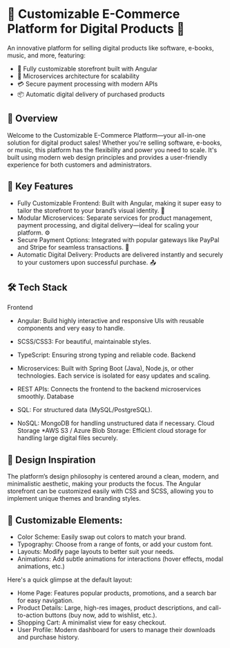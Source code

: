<h1>🎨 Customizable E-Commerce Platform for Digital Products 🎨</h1> 
An innovative platform for selling digital products like software, e-books, music, and more, featuring:

* 🌟 Fully customizable storefront built with Angular
* 🚀 Microservices architecture for scalability
* 💳 Secure payment processing with modern APIs
* 📦 Automatic digital delivery of purchased products

<h2>🌟 Overview </h2> 
Welcome to the Customizable E-Commerce Platform—your all-in-one solution for digital product sales! Whether you're selling software, e-books, or music, this platform has the flexibility and power you need to scale. It's built using modern web design principles and provides a user-friendly experience for both customers and administrators.

<h2>🎯 Key Features</h2> 

* Fully Customizable Frontend: Built with Angular, making it super easy to tailor the storefront to your brand’s visual identity. 👗  
* Modular Microservices: Separate services for product management, payment processing, and digital delivery—ideal for scaling your platform. ⚙️  
* Secure Payment Options: Integrated with popular gateways like PayPal and Stripe for seamless transactions. 💸  
* Automatic Digital Delivery: Products are delivered instantly and securely to your customers upon successful purchase. 📤  


<h2>🛠️ Tech Stack</h2>

Frontend

* Angular: Build highly interactive and responsive UIs with reusable components and very easy to handle.
* SCSS/CSS3: For beautiful, maintainable styles.
* TypeScript: Ensuring strong typing and reliable code.
Backend

* Microservices: Built with Spring Boot (Java), Node.js, or other technologies. Each service is isolated for easy updates and scaling.
* REST APIs: Connects the frontend to the backend microservices smoothly.
Database

* SQL: For structured data (MySQL/PostgreSQL).
* NoSQL: MongoDB for handling unstructured data if necessary.
Cloud Storage
*AWS S3 / Azure Blob Storage: Efficient cloud storage for handling large digital files securely.

<h2>🎨 Design Inspiration</h2>
The platform’s design philosophy is centered around a clean, modern, and minimalistic aesthetic, making your products the focus. The Angular storefront can be customized easily with CSS and SCSS, allowing you to implement unique themes and branding styles.

<h2>🔑 Customizable Elements:</h2>

* Color Scheme: Easily swap out colors to match your brand.
* Typography: Choose from a range of fonts, or add your custom font.
* Layouts: Modify page layouts to better suit your needs.
* Animations: Add subtle animations for interactions (hover effects, modal animations, etc.)

Here's a quick glimpse at the default layout:

* Home Page: Features popular products, promotions, and a search bar for easy navigation.
* Product Details: Large, high-res images, product descriptions, and call-to-action buttons (buy now, add to wishlist, etc.).
* Shopping Cart: A minimalist view for easy checkout.
* User Profile: Modern dashboard for users to manage their downloads and purchase history.
